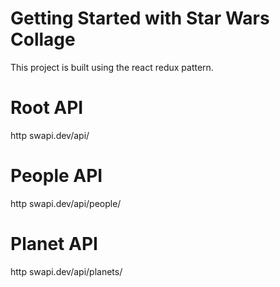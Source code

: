 # Getting Started with Star Wars Collage

This project is built using the react redux pattern.

# Root API

http swapi.dev/api/

# People API

http swapi.dev/api/people/

# Planet API

http swapi.dev/api/planets/
